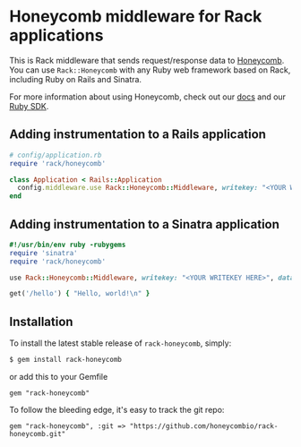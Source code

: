 # Honeycomb middleware for Rack applications

This is Rack middleware that sends request/response data to [Honeycomb](https://honeycomb.io).  You can use `Rack::Honeycomb` with any Ruby web framework based on Rack, including Ruby on Rails and Sinatra.

For more information about using Honeycomb, check out our [docs](https://honeycomb.io/docs) and our [Ruby SDK](https://honeycomb.io/docs/connect/ruby/).

## Adding instrumentation to a Rails application

```ruby
# config/application.rb
require 'rack/honeycomb'

class Application < Rails::Application
  config.middleware.use Rack::Honeycomb::Middleware, writekey: "<YOUR WRITEKEY HERE>", dataset: "<YOUR DATASET NAME HERE>"
end
```

## Adding instrumentation to a Sinatra application

```ruby
#!/usr/bin/env ruby -rubygems
require 'sinatra'
require 'rack/honeycomb'

use Rack::Honeycomb::Middleware, writekey: "<YOUR WRITEKEY HERE>", dataset: "<YOUR DATASET NAME HERE>"

get('/hello') { "Hello, world!\n" }
```

## Installation

To install the latest stable release of `rack-honeycomb`, simply:

```bash
$ gem install rack-honeycomb
```

or add this to your Gemfile

```
gem "rack-honeycomb"
```

To follow the bleeding edge, it's easy to track the git repo:

```
gem "rack-honeycomb", :git => "https://github.com/honeycombio/rack-honeycomb.git"
```
